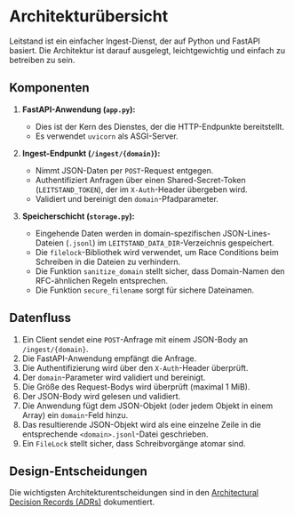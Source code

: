 # Architekturübersicht

Leitstand ist ein einfacher Ingest-Dienst, der auf Python und FastAPI basiert. Die Architektur ist darauf ausgelegt, leichtgewichtig und einfach zu betreiben zu sein.

## Komponenten

1.  **FastAPI-Anwendung (`app.py`):**
    *   Dies ist der Kern des Dienstes, der die HTTP-Endpunkte bereitstellt.
    *   Es verwendet `uvicorn` als ASGI-Server.

2.  **Ingest-Endpunkt (`/ingest/{domain}`):**
    *   Nimmt JSON-Daten per `POST`-Request entgegen.
    *   Authentifiziert Anfragen über einen Shared-Secret-Token (`LEITSTAND_TOKEN`), der im `X-Auth`-Header übergeben wird.
    *   Validiert und bereinigt den `domain`-Pfadparameter.

3.  **Speicherschicht (`storage.py`):**
    *   Eingehende Daten werden in domain-spezifischen JSON-Lines-Dateien (`.jsonl`) im `LEITSTAND_DATA_DIR`-Verzeichnis gespeichert.
    *   Die `filelock`-Bibliothek wird verwendet, um Race Conditions beim Schreiben in die Dateien zu verhindern.
    *   Die Funktion `sanitize_domain` stellt sicher, dass Domain-Namen den RFC-ähnlichen Regeln entsprechen.
    *   Die Funktion `secure_filename` sorgt für sichere Dateinamen.

## Datenfluss

1.  Ein Client sendet eine `POST`-Anfrage mit einem JSON-Body an `/ingest/{domain}`.
2.  Die FastAPI-Anwendung empfängt die Anfrage.
3.  Die Authentifizierung wird über den `X-Auth`-Header überprüft.
4.  Der `domain`-Parameter wird validiert und bereinigt.
5.  Die Größe des Request-Bodys wird überprüft (maximal 1 MiB).
6.  Der JSON-Body wird gelesen und validiert.
7.  Die Anwendung fügt dem JSON-Objekt (oder jedem Objekt in einem Array) ein `domain`-Feld hinzu.
8.  Das resultierende JSON-Objekt wird als eine einzelne Zeile in die entsprechende `<domain>.jsonl`-Datei geschrieben.
9.  Ein `FileLock` stellt sicher, dass Schreibvorgänge atomar sind.

## Design-Entscheidungen

Die wichtigsten Architekturentscheidungen sind in den [Architectural Decision Records (ADRs)](adr/README.md) dokumentiert.
